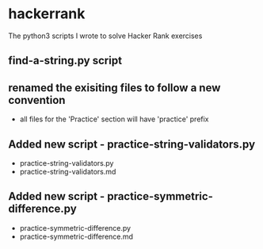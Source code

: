 # hackerrank
The python3 scripts I wrote to solve Hacker Rank exercises

## find-a-string.py script

## renamed the exisiting files to follow a new convention
* all files for the 'Practice' section will have 'practice' prefix

## Added new script - practice-string-validators.py
* practice-string-validators.py
* practice-string-validators.md

## Added new script - practice-symmetric-difference.py
* practice-symmetric-difference.py
* practice-symmetric-difference.md
